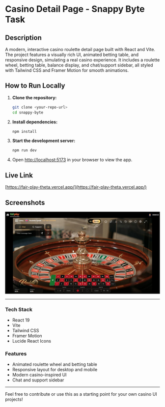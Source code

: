 # Casino Detail Page - Snappy Byte Task

## Description
A modern, interactive casino roulette detail page built with React and Vite. The project features a visually rich UI, animated betting table, and responsive design, simulating a real casino experience. It includes a roulette wheel, betting table, balance display, and chat/support sidebar, all styled with Tailwind CSS and Framer Motion for smooth animations.

## How to Run Locally

1. **Clone the repository:**
   ```bash
   git clone <your-repo-url>
   cd snappy-byte
   ```
2. **Install dependencies:**
   ```bash
   npm install
   ```
3. **Start the development server:**
   ```bash
   npm run dev
   ```
4. Open [http://localhost:5173](http://localhost:5173) in your browser to view the app.

## Live Link
[https://fair-play-theta.vercel.app/](https://fair-play-theta.vercel.app/)

## Screenshots
![home screenshot](./public/home.jpeg)

---

### Tech Stack
- React 19
- Vite
- Tailwind CSS
- Framer Motion
- Lucide React Icons

### Features
- Animated roulette wheel and betting table
- Responsive layout for desktop and mobile
- Modern casino-inspired UI
- Chat and support sidebar

---

Feel free to contribute or use this as a starting point for your own casino UI projects!
